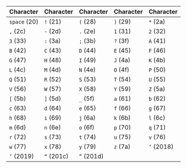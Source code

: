 | Character | Character | Character | Character | Character |
|-----------|-----------|-----------|-----------|-----------|
| `space` (20) | `!` (21) | `(` (28) | `)` (29) | `*` (2a) |
| `,` (2c) | `-` (2d) | `.` (2e) | `1` (31) | `2` (32) |
| `3` (33) | `:` (3a) | `;` (3b) | `?` (3f) | `A` (41) |
| `B` (42) | `C` (43) | `D` (44) | `E` (45) | `F` (46) |
| `G` (47) | `H` (48) | `I` (49) | `J` (4a) | `K` (4b) |
| `L` (4c) | `M` (4d) | `N` (4e) | `O` (4f) | `P` (50) |
| `Q` (51) | `R` (52) | `S` (53) | `T` (54) | `U` (55) |
| `V` (56) | `W` (57) | `X` (58) | `Y` (59) | `Z` (5a) |
| `[` (5b) | `]` (5d) | `_` (5f) | `a` (61) | `b` (62) |
| `c` (63) | `d` (64) | `e` (65) | `f` (66) | `g` (67) |
| `h` (68) | `i` (69) | `j` (6a) | `k` (6b) | `l` (6c) |
| `m` (6d) | `n` (6e) | `o` (6f) | `p` (70) | `q` (71) |
| `r` (72) | `s` (73) | `t` (74) | `u` (75) | `v` (76) |
| `w` (77) | `x` (78) | `y` (79) | `z` (7a) | `‘` (2018) |
| `’` (2019) | `“` (201c) | `”` (201d) |